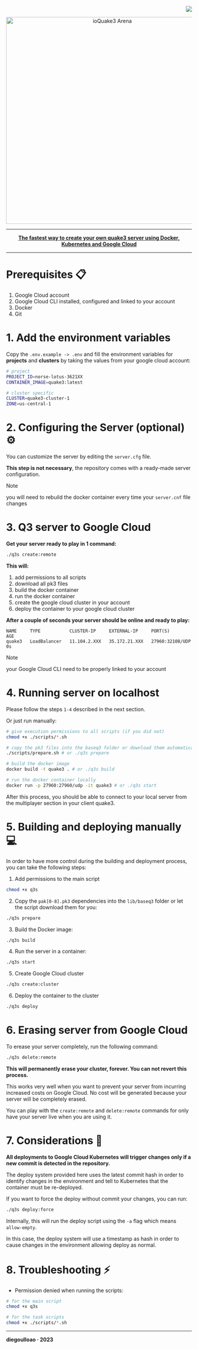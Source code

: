<p align="right">
  <img src="https://img.shields.io/badge/ioquake3-server-red?style=for-the-badge" />
</p>

<p align="center">
  <img src="https://github.com/diegoulloao/ioquake3-mac-install/raw/master/logo.png" alt="ioQuake3 Arena" width="560"/>
</p>

---

<p align="center">
  <b><a href="https://github.com/diegoulloao/ioquake3-server-gcloud">The fastest way to create your own quake3 server using Docker, Kubernetes and Google Cloud</a></b>
</p>

---

# Prerequisites 📋

1. Google Cloud account
2. Google Cloud CLI installed, configured and linked to your account
3. Docker
4. Git

<!-- [Read more +](https://github.com/diegoulloao/ioquake3-server-gcloud/tree/main/docs/prerequisites.md) -->

# 1. Add the environment variables

Copy the `.env.example -> .env` and fill the environment variables for **projects** and **clusters** by taking the values from your google cloud account:

```bash
# project
PROJECT_ID=norse-lotus-3621XX
CONTAINER_IMAGE=quake3:latest

# cluster specific
CLUSTER=quake3-cluster-1
ZONE=us-central-1
```

# 2. Configuring the Server (optional) ⚙️

You can customize the server by editing the `server.cfg` file.

**This step is not necessary**, the repository comes with a ready-made server configuration.

> [!NOTE]
> you will need to rebuild the docker container every time your `server.cnf` file changes

# 3. Q3 server to Google Cloud

**Get your server ready to play in 1 command:**

```bash
./q3s create:remote
```

**This will:**

1. add permissions to all scripts
2. download all pk3 files
3. build the docker container
4. run the docker container
5. create the google cloud cluster in your account
6. deploy the container to your google cloud cluster

**After a couple of seconds your server should be online and ready to play:**

```
NAME     TYPE           CLUSTER-IP     EXTERNAL-IP     PORT(S)           AGE
quake3   LoadBalancer   11.104.2.XXX   35.172.21.XXX   27960:32108/UDP   0s
```

> [!NOTE]
> your Google Cloud CLI need to be properly linked to your account

# 4. Running server on localhost

Please follow the steps `1-4` described in the next section.

Or just run manually:

```bash
# give execution permissions to all scripts (if you did not)
chmod +x ./scripts/*.sh

# copy the pk3 files into the baseq3 folder or download them automatically by running
./scripts/prepare.sh # or ./q3s prepare

# build the docker image
docker build -t quake3 . # or ./q3s build

# run the docker container locally
docker run -p 27960:27960/udp -it quake3 # or ./q3s start
```

After this process, you should be able to connect to your local server from the multiplayer section in your client quake3.

# 5. Building and deploying manually 💻

In order to have more control during the building and deployment process, you can take the following steps:

1. Add permissions to the main script

```bash
chmod +x q3s
```

2. Copy the `pak[0-8].pk3` dependencies into the `lib/baseq3` folder or let the script download them for you:

```bash
./q3s prepare
```

3. Build the Docker image:

```bash
./q3s build
```

4. Run the server in a container:

```bash
./q3s start
```

5. Create Google Cloud cluster

```bash
./q3s create:cluster
```

6. Deploy the container to the cluster

```bash
./q3s deploy
```

# 6. Erasing server from Google Cloud

To erease your server completely, run the following command:

```bash
./q3s delete:remote
```

**This will permanently erase your cluster, forever. You can not revert this process.**

This works very well when you want to prevent your server from incurring increased costs on Google Cloud. No cost will be generated because your server will be completely erased.

You can play with the `create:remote` and `delete:remote` commands for only have your server live when you are using it.

# 7. Considerations 🔶

**All deployments to Google Cloud Kubernetes will trigger changes only if a new commit is detected in the repository.**

The deploy system provided here uses the latest commit hash in order to identify changes in the environment and tell to Kubernetes that the container must be re-deployed.

If you want to force the deploy without commit your changes, you can run:

```bash
./q3s deploy:force
```

Internally, this will run the deploy script using the `-a` flag which means `allow-empty`.

In this case, the deploy system will use a timestamp as hash in order to cause changes in the environment allowing deploy as normal.

# 8. Troubleshooting ⚡️

- Permission denied when running the scripts:

```bash
# for the main script
chmod +x q3s

# for the task scripts
chmod +x ./scripts/*.sh
```

---

**diegoulloao · 2023**
